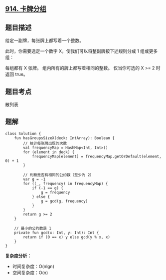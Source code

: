 ## [914. 卡牌分组](https://leetcode.cn/problems/x-of-a-kind-in-a-deck-of-cards/description/)

## 题目描述

给定一副牌，每张牌上都写着一个整数。

此时，你需要选定一个数字 X，使我们可以将整副牌按下述规则分成 1 组或更多组：

每组都有 X 张牌。
组内所有的牌上都写着相同的整数。
仅当你可选的 X >= 2 时返回 true。

## 题目考点

散列表

## 题解
 
```
class Solution {
    fun hasGroupsSizeX(deck: IntArray): Boolean {
        // 统计每张牌出现的次数
        val frequencyMap = HashMap<Int, Int>()
        for (element in deck) {
            frequencyMap[element] = frequencyMap.getOrDefault(element, 0) + 1
        }

        // 判断是否有相同的公约数（至少为 2）
        var g = -1
        for ((_, frequency) in frequencyMap) {
            if (-1 == g) {
                g = frequency
            } else {
                g = gcd(g, frequency)
            }
        }
        return g >= 2
    }

    // 最小的公约数是 1
    private fun gcd(x: Int, y: Int): Int {
        return if (0 == x) y else gcd(y % x, x)
    }
}
```

**复杂度分析：**

- 时间复杂度：O(nlgn)
- 空间复杂度：O(n) 
